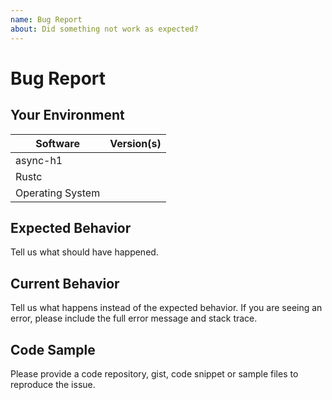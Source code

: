 ```yaml
---
name: Bug Report
about: Did something not work as expected?
---
```


# Bug Report
## Your Environment
| Software         | Version(s) |
| ---------------- | ---------- |
| async-h1      |
| Rustc            |
| Operating System |

## Expected Behavior
Tell us what should have happened.

## Current Behavior
Tell us what happens instead of the expected behavior. If you are seeing an
error, please include the full error message and stack trace.

## Code Sample
Please provide a code repository, gist, code snippet or sample files to
reproduce the issue.
